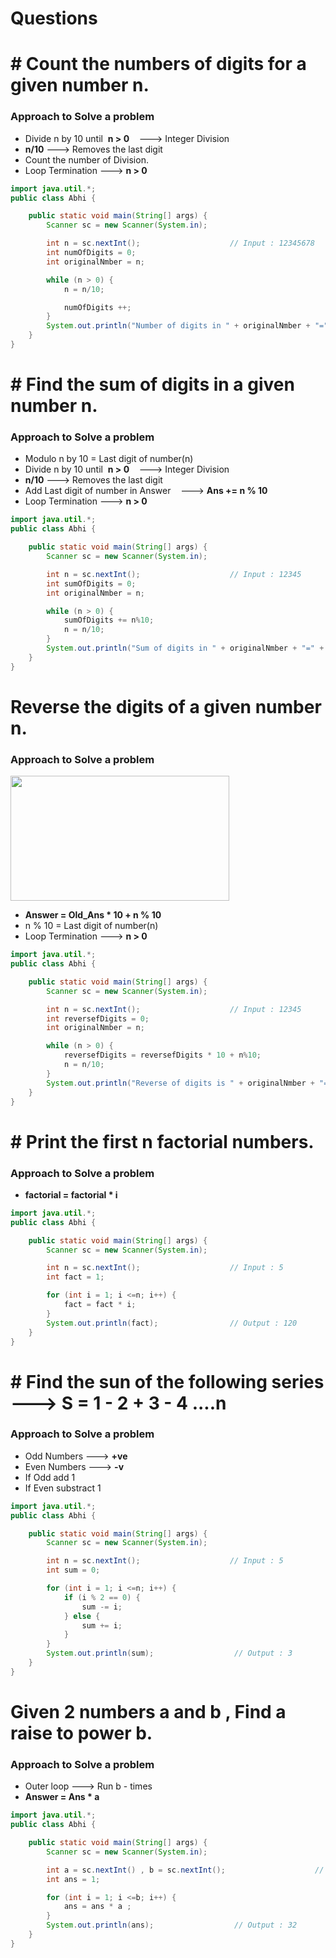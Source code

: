 # Questions

# # Count the numbers of digits for a given number n.

### Approach to Solve a problem

- Divide n by 10 until &nbsp;**n > 0** &nbsp; &nbsp;---> Integer Division
- **n/10** ---> Removes the last digit
- Count the number of Division.
- Loop Termination ---> **n > 0**

``` java
import java.util.*;
public class Abhi {

    public static void main(String[] args) {
        Scanner sc = new Scanner(System.in);

        int n = sc.nextInt();                    // Input : 12345678
        int numOfDigits = 0;
        int originalNmber = n;

        while (n > 0) {
            n = n/10;

            numOfDigits ++;
        }
        System.out.println("Number of digits in " + originalNmber + "=" + numOfDigits);          // Output : Number of digits in 12345678 = 8
    }
}
```

# # Find the sum of digits in a given number n.

### Approach to Solve a problem

- Modulo n by 10 = Last digit of number(n)
- Divide n by 10 until &nbsp;**n > 0** &nbsp; &nbsp;---> Integer Division
- **n/10** ---> Removes the last digit
- Add Last digit of number in Answer &nbsp; &nbsp;---> **Ans += n % 10**
- Loop Termination ---> **n > 0**

``` java
import java.util.*;
public class Abhi {

    public static void main(String[] args) {
        Scanner sc = new Scanner(System.in);

        int n = sc.nextInt();                    // Input : 12345
        int sumOfDigits = 0;
        int originalNmber = n;

        while (n > 0) {
            sumOfDigits += n%10;
            n = n/10;
        }
        System.out.println("Sum of digits in " + originalNmber + "=" + sumOfDigits);          // Output : Sum of digits in 12345 = 15
    }
}
```

# Reverse the digits of a given number n.

### Approach to Solve a problem

<img src="https://github.com/user-attachments/assets/f313f96b-2b1c-443b-8995-7b9c53940054" width="350" height="200">

- **Answer = Old_Ans * 10 + n % 10**
- n % 10 = Last digit of number(n)
- Loop Termination ---> **n > 0**

``` java
import java.util.*;
public class Abhi {

    public static void main(String[] args) {
        Scanner sc = new Scanner(System.in);

        int n = sc.nextInt();                    // Input : 12345
        int reversefDigits = 0;
        int originalNmber = n;

        while (n > 0) {
            reversefDigits = reversefDigits * 10 + n%10;
            n = n/10;
        }
        System.out.println("Reverse of digits is " + originalNmber + "=" + reversefDigits);          // Output : Reverse of digits in 12345 = 54321
    }
}
```

# # Print the first n factorial numbers.

### Approach to Solve a problem

- **factorial = factorial * i**

``` java
import java.util.*;
public class Abhi {

    public static void main(String[] args) {
        Scanner sc = new Scanner(System.in);

        int n = sc.nextInt();                    // Input : 5
        int fact = 1;

        for (int i = 1; i <=n; i++) {
            fact = fact * i;
        }
        System.out.println(fact);                // Output : 120
    }
}
```

# # Find the sun of the following series ---> S = 1 - 2 + 3 - 4 ....n

### Approach to Solve a problem

- Odd Numbers ---> **+ve**
- Even Numbers ---> **-v**
- If Odd add 1
- If Even substract 1

``` java
import java.util.*;
public class Abhi {

    public static void main(String[] args) {
        Scanner sc = new Scanner(System.in);

        int n = sc.nextInt();                    // Input : 5
        int sum = 0;

        for (int i = 1; i <=n; i++) {
            if (i % 2 == 0) {
                sum -= i;
            } else {
                sum += i;
            }
        }
        System.out.println(sum);                  // Output : 3
    }
}
```

# Given 2 numbers a and b , Find a raise to power b.

### Approach to Solve a problem

- Outer loop ---> Run b - times
- **Answer = Ans * a**

``` java
import java.util.*;
public class Abhi {

    public static void main(String[] args) {
        Scanner sc = new Scanner(System.in);

        int a = sc.nextInt() , b = sc.nextInt();                    // Input : a = 2 , b = 5
        int ans = 1;

        for (int i = 1; i <=b; i++) {
            ans = ans * a ;
        }
        System.out.println(ans);                  // Output : 32
    }
}
```































































